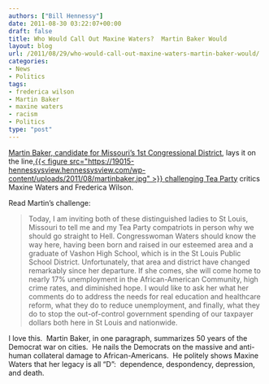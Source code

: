 ```yaml
---
authors: ["Bill Hennessy"]
date: 2011-08-30 03:22:07+00:00
draft: false
title: Who Would Call Out Maxine Waters?  Martin Baker Would
layout: blog
url: /2011/08/29/who-would-call-out-maxine-waters-martin-baker-would/
categories:
- News
- Politics
tags:
- frederica wilson
- Martin Baker
- maxine waters
- racism
- Politics
type: "post"
---
```


[Martin Baker, candidate for Missouri’s 1st Congressional District](https://www.martinbakerforcongress.com/This_is_Martin_Baker.html), lays it on the line,[{{< figure src="https://19015-hennessysview.hennessysview.com/wp-content/uploads/2011/08/martinbaker.jpg" >}}
](https://19015-hennessysview.hennessysview.com/wp-content/uploads/2011/08/martinbaker.jpg) [challenging Tea Party](https://www.martinbakerforcongress.com/News.html) critics Maxine Waters and Frederica Wilson.

Read Martin’s challenge:



> Today, I am inviting both of these distinguished ladies to St Louis, Missouri to tell me and my Tea Party compatriots in person why we should go straight to Hell. Congresswoman Waters should know the way here, having been born and raised in our esteemed area and a graduate of Vashon High School, which is in the St Louis Public School District. Unfortunately, that area and district have changed remarkably since her departure. If she comes, she will come home to nearly 17% unemployment in the African-American Community, high crime rates, and diminished hope. I would like to ask her what her comments do to address the needs for real education and healthcare reform, what they do to reduce unemployment, and finally, what they do to stop the out-of-control government spending of our taxpayer dollars both here in St Louis and nationwide.



I love this.  Martin Baker, in one paragraph, summarizes 50 years of the Democrat war on cities.  He nails the Democrats on the massive and anti-human collateral damage to African-Americans.  He politely shows Maxine Waters that her legacy is all “D”:  dependence, despondency, depression, and death.
